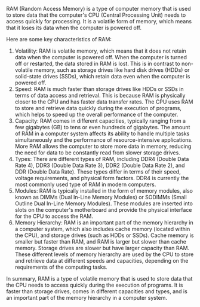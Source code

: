 RAM (Random Access Memory) is a type of computer memory that is used to store data that the computer's CPU (Central Processing Unit) needs to access quickly for processing. It is a volatile form of memory, which means that it loses its data when the computer is powered off.

Here are some key characteristics of RAM:

1. Volatility: RAM is volatile memory, which means that it does not retain data when the computer is powered off. When the computer is turned off or restarted, the data stored in RAM is lost. This is in contrast to non-volatile memory, such as storage drives like hard disk drives (HDDs) or solid-state drives (SSDs), which retain data even when the computer is powered off.
2. Speed: RAM is much faster than storage drives like HDDs or SSDs in terms of data access and retrieval. This is because RAM is physically closer to the CPU and has faster data transfer rates. The CPU uses RAM to store and retrieve data quickly during the execution of programs, which helps to speed up the overall performance of the computer.
3. Capacity: RAM comes in different capacities, typically ranging from a few gigabytes (GB) to tens or even hundreds of gigabytes. The amount of RAM in a computer system affects its ability to handle multiple tasks simultaneously and the performance of resource-intensive applications. More RAM allows the computer to store more data in memory, reducing the need for data to be constantly read from slower storage drives.
4. Types: There are different types of RAM, including DDR4 (Double Data Rate 4), DDR3 (Double Data Rate 3), DDR2 (Double Data Rate 2), and DDR (Double Data Rate). These types differ in terms of their speed, voltage requirements, and physical form factors. DDR4 is currently the most commonly used type of RAM in modern computers.
5. Modules: RAM is typically installed in the form of memory modules, also known as DIMMs (Dual In-Line Memory Modules) or SODIMMs (Small Outline Dual In-Line Memory Modules). These modules are inserted into slots on the computer's motherboard and provide the physical interface for the CPU to access the RAM.
6. Memory Hierarchy: RAM is an important part of the memory hierarchy in a computer system, which also includes cache memory (located within the CPU), and storage drives (such as HDDs or SSDs). Cache memory is smaller but faster than RAM, and RAM is larger but slower than cache memory. Storage drives are slower but have larger capacity than RAM. These different levels of memory hierarchy are used by the CPU to store and retrieve data at different speeds and capacities, depending on the requirements of the computing tasks.

In summary, RAM is a type of volatile memory that is used to store data that the CPU needs to access quickly during the execution of programs. It is faster than storage drives, comes in different capacities and types, and is an important part of the memory hierarchy in a computer system.